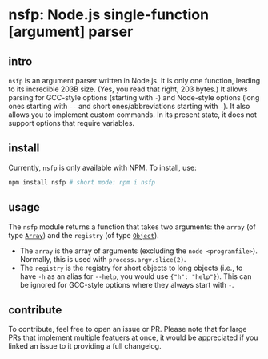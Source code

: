 # nsfp: Node.js single-function [argument] parser

## intro

`nsfp` is an argument parser written in Node.js. It is only one function, leading to its incredible 203B size. (Yes, you read that right, 203 bytes.) It allows parsing for GCC-style options (starting with `-`) and Node-style options (long ones starting with `--` and short ones/abbreviations starting with `-`). It also allows you to implement custom commands. In its present state, it does not support options that require variables.

## install

Currently, `nsfp` is only available with NPM. To install, use:

```sh
npm install nsfp # short mode: npm i nsfp
```

## usage

The `nsfp` module returns a function that takes two arguments: the `array` (of type [`Array`](https://developer.mozilla.org/en-US/docs/Web/JavaScript/Reference/Global_Objects/Array)) and the `registry` (of type [`Object`](https://developer.mozilla.org/en-US/docs/Web/JavaScript/Reference/Global_Objects/Object)).

- The `array` is the array of arguments (excluding the `node <programfile>`). Normally, this is used with `process.argv.slice(2)`.
- The `registry` is the registry for short objects to long objects (i.e., to have `-h` as an alias for `--help`, you would use `{"h": "help"}`). This can be ignored for GCC-style options where they always start with `-`.

## contribute

To contribute, feel free to open an issue or PR. Please note that for large PRs that implement multiple featuers at once, it would be appreciated if you linked an issue to it providing a full changelog.
